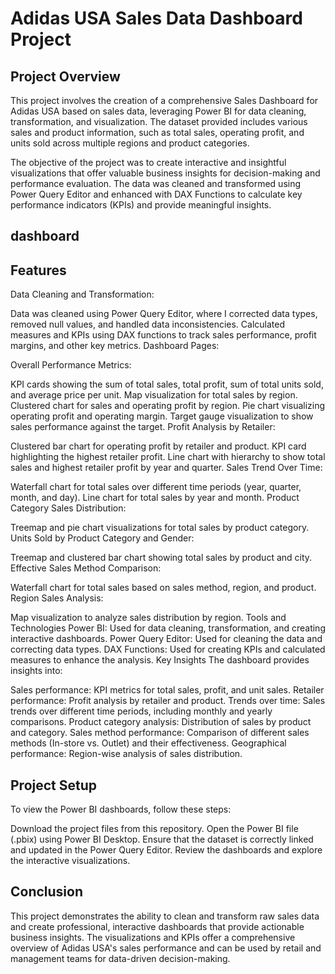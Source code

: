 # Adidas USA Sales Data Dashboard Project

## Project Overview
This project involves the creation of a comprehensive Sales Dashboard for Adidas USA based on sales data, leveraging Power BI for data cleaning, transformation, and visualization. The dataset provided includes various sales and product information, such as total sales, operating profit, and units sold across multiple regions and product categories.

The objective of the project was to create interactive and insightful visualizations that offer valuable business insights for decision-making and performance evaluation. The data was cleaned and transformed using Power Query Editor and enhanced with DAX Functions to calculate key performance indicators (KPIs) and provide meaningful insights.

## dashboard


## Features
Data Cleaning and Transformation:

Data was cleaned using Power Query Editor, where I corrected data types, removed null values, and handled data inconsistencies.
Calculated measures and KPIs using DAX functions to track sales performance, profit margins, and other key metrics.
Dashboard Pages:

Overall Performance Metrics:

KPI cards showing the sum of total sales, total profit, sum of total units sold, and average price per unit.
Map visualization for total sales by region.
Clustered chart for sales and operating profit by region.
Pie chart visualizing operating profit and operating margin.
Target gauge visualization to show sales performance against the target.
Profit Analysis by Retailer:

Clustered bar chart for operating profit by retailer and product.
KPI card highlighting the highest retailer profit.
Line chart with hierarchy to show total sales and highest retailer profit by year and quarter.
Sales Trend Over Time:

Waterfall chart for total sales over different time periods (year, quarter, month, and day).
Line chart for total sales by year and month.
Product Category Sales Distribution:

Treemap and pie chart visualizations for total sales by product category.
Units Sold by Product Category and Gender:

Treemap and clustered bar chart showing total sales by product and city.
Effective Sales Method Comparison:

Waterfall chart for total sales based on sales method, region, and product.
Region Sales Analysis:

Map visualization to analyze sales distribution by region.
Tools and Technologies
Power BI: Used for data cleaning, transformation, and creating interactive dashboards.
Power Query Editor: Used for cleaning the data and correcting data types.
DAX Functions: Used for creating KPIs and calculated measures to enhance the analysis.
Key Insights
The dashboard provides insights into:

Sales performance: KPI metrics for total sales, profit, and unit sales.
Retailer performance: Profit analysis by retailer and product.
Trends over time: Sales trends over different time periods, including monthly and yearly comparisons.
Product category analysis: Distribution of sales by product and category.
Sales method performance: Comparison of different sales methods (In-store vs. Outlet) and their effectiveness.
Geographical performance: Region-wise analysis of sales distribution.

## Project Setup
To view the Power BI dashboards, follow these steps:

Download the project files from this repository.
Open the Power BI file (.pbix) using Power BI Desktop.
Ensure that the dataset is correctly linked and updated in the Power Query Editor.
Review the dashboards and explore the interactive visualizations.

## Conclusion
This project demonstrates the ability to clean and transform raw sales data and create professional, interactive dashboards that provide actionable business insights. The visualizations and KPIs offer a comprehensive overview of Adidas USA's sales performance and can be used by retail and management teams for data-driven decision-making.

